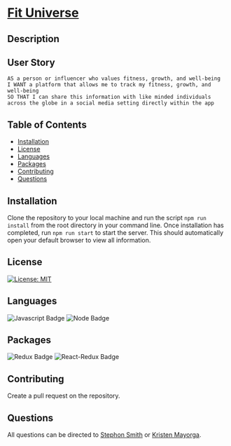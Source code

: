 # [Fit Universe](https://github.com/SmithBWare89/Fit-Universe)

## Description

## User Story
```
AS a person or influencer who values fitness, growth, and well-being
I WANT a platform that allows me to track my fitness, growth, and well-being
SO THAT I can share this information with like minded individuals across the globe in a social media setting directly within the app
```

## Table of Contents
* [Installation](#installation)
* [License](#license)
* [Languages](#languages)
* [Packages](#packages)
* [Contributing](#contributing)
* [Questions](#questions)

## Installation
Clone the repository to your local machine and run the script `npm run install` from the root directory in your command line. Once installation has completed, run `npm run start` to start the server. This should automatically open your default browser to view all information.

## License
[![License: MIT](https://img.shields.io/badge/License-MIT-yellow.svg)](https://opensource.org/licenses/MIT)

## Languages
![Javascript Badge](https://img.shields.io/badge/Language-Javascript-blue)
![Node Badge](https://img.shields.io/badge/Language-Node-blue)


## Packages
![Redux Badge](https://img.shields.io/badge/Node%20Package-Redux-blue)
![React-Redux Badge](https://img.shields.io/badge/Node%20Package-React--Redux-blue)

## Contributing
Create a pull request on the repository.

## Questions
All questions can be directed to [Stephon Smith](https://www.github.com/SmithBWare89) or [Kristen Mayorga](https://github.com/Mayorgak).
  